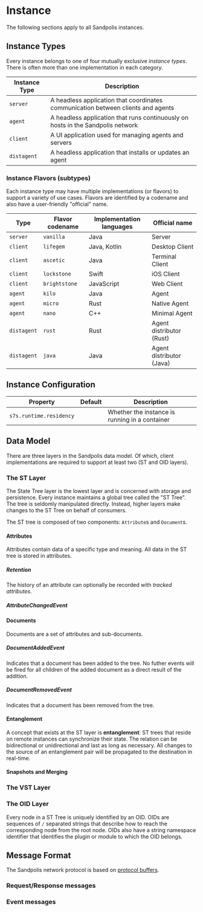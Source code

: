 # Instance
The following sections apply to all Sandpolis instances.

## Instance Types
Every instance belongs to one of four mutually exclusive _instance types_. There
is often more than one implementation in each category.

| Instance Type | Description                                                  |
|---------------|--------------------------------------------------------------|
| `server`      | A headless application that coordinates communication between clients and agents |
| `agent`       | A headless application that runs continuously on hosts in the Sandpolis network |
| `client`      | A UI application used for managing agents and servers |
| `distagent`   | A headless application that installs or updates an agent |

### Instance Flavors (subtypes)
Each instance type may have multiple implementations (or flavors) to support a
variety of use cases. Flavors are identified by a codename and also have a
user-friendly "official" name.

| Type        | Flavor codename | Implementation languages | Official name            |
|-------------|-----------------|--------------------------|--------------------------|
| `server`    | `vanilla`       | Java                     | Server                   |
| `client`    | `lifegem`       | Java, Kotlin             | Desktop Client           |
| `client`    | `ascetic`       | Java                     | Terminal Client          |
| `client`    | `lockstone`     | Swift                    | iOS Client               |
| `client`    | `brightstone`   | JavaScript               | Web Client               |
| `agent`     | `kilo`          | Java                     | Agent                    |
| `agent`     | `micro`         | Rust                     | Native Agent             |
| `agent`     | `nano`          | C++                      | Minimal Agent            |
| `distagent` | `rust`          | Rust                     | Agent distributor (Rust) |
| `distagent` | `java`          | Java                     | Agent distributor (Java) |

## Instance Configuration

| Property                        | Default      | Description                                    |
|---------------------------------|--------------|------------------------------------------------|
| `s7s.runtime.residency`         |              | Whether the instance is running in a container |

## Data Model
There are three layers in the Sandpolis data model. Of which, client implementations
are required to support at least two (ST and OID layers).

### The ST Layer
The State Tree layer is the lowest layer and is concerned with storage and persistence.
Every instance maintains a global tree called the "ST Tree". The tree is seldomly
manipulated directly. Instead, higher layers make changes to the ST Tree on behalf
of consumers.

The ST tree is composed of two components: `Attribute`s and `Document`s.

#### Attributes
Attributes contain data of a specific type and meaning. All data in the ST tree is
stored in attributes.

##### Retention
The history of an attribute can optionally be recorded with _tracked attributes_.

##### AttributeChangedEvent

#### Documents
Documents are a set of attributes and sub-documents.

##### DocumentAddedEvent
Indicates that a document has been added to the tree. No futher events will be
fired for all children of the added document as a direct result of the addition.

##### DocumentRemovedEvent
Indicates that a document has been removed from the tree.

#### Entanglement
A concept that exists at the ST layer is **entanglement**: ST trees that reside
on remote instances can synchronize their state. The relation can be bidirectional
or unidirectional and last as long as necessary. All changes to the source of an
entanglement pair will be propagated to the destination in real-time.

#### Snapshots and Merging


### The VST Layer

### The OID Layer
Every node in a ST Tree is uniquely identified by an OID. OIDs are sequences of `/`
separated strings that describe how to reach the corresponding node from the root
node. OIDs also have a string namespace identifier that identifies the plugin or
module to which the OID belongs.

## Message Format
The Sandpolis network protocol is based on [protocol buffers](https://github.com/protocolbuffers/protobuf).

### Request/Response messages
### Event messages
